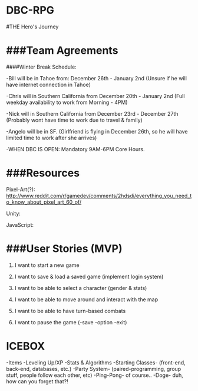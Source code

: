 DBC-RPG
=======

#THE Hero's Journey

###Team Agreements
===============
####Winter Break Schedule: 

-Bill will be in Tahoe from: December 26th - January 2nd (Unsure if he will have internet connection in Tahoe)

-Chris will in Southern California from December 20th - January 2nd (Full weekday availability to work from Morning - 4PM)

-Nick will in Southern California from December 23rd - December 27th (Probably wont have time to work due to travel & family)

-Angelo will be in SF. (Girlfriend is flying in December 26th, so he will have limited time to work after she arrives)

-WHEN DBC IS OPEN: Mandatory 9AM-6PM Core Hours.

###Resources
=========
Pixel-Art(?): http://www.reddit.com/r/gamedev/comments/2hdsdi/everything_you_need_to_know_about_pixel_art_60_of/

Unity:

JavaScript:



###User Stories (MVP)
==================

1) I want to start a new game

2) I want to save & load a saved game (implement login system)

3) I want to be able to select a character (gender & stats)

4) I want to be able to move around and interact with the map

5) I want to be able to have turn-based combats

6) I want to pause the game (-save -option -exit)


ICEBOX
======
-Items
-Leveling Up/XP
-Stats & Algorithms
-Starting Classes- (front-end, back-end, databases, etc.)
-Party System- (paired-programming, group stuff, people follow each other, etc)
-Ping-Pong- of course..
-Doge- duh, how can you forget that?!
